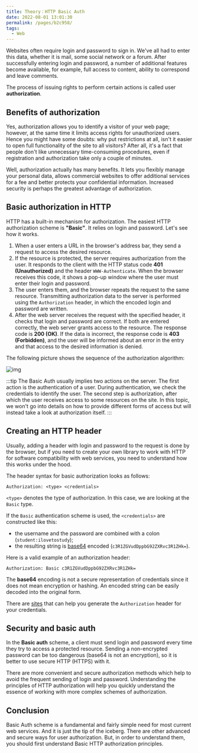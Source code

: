 ```yaml
---
title: Theory：HTTP Basic Auth
date: 2022-08-01 13:01:30
permalink: /pages/b2c958/
tags:
  - Web
---
```

Websites often require login and password to sign in. We've all had to enter this data, whether it is mail, some social network or a forum. After successfully entering login and password, a number of additional features become available, for example, full access to content, ability to correspond and leave comments.

The process of issuing rights to perform certain actions is called user **authorization**.

## Benefits of authorization

Yes, authorization allows you to identify a visitor of your web page; however, at the same time it limits access rights for unauthorized users. Hence you might have some doubts: why put restrictions at all, isn't it easier to open full functionality of the site to all visitors? After all, it's a fact that people don't like unnecessary time-consuming procedures, even if registration and authorization take only a couple of minutes.

Well, authorization actually has many benefits. It lets you flexibly manage your personal data, allows commercial websites to offer additional services for a fee and better protects your confidential information. Increased security is perhaps the greatest advantage of authorization.

## Basic authorization in HTTP

HTTP has a built-in mechanism for authorization. The easiest HTTP authorization scheme is **"Basic"**. It relies on login and password. Let's see how it works.

1. When a user enters a URL in the browser's address bar, they send a request to access the desired resource.
2. If the resource is protected, the server requires authorization from the user. It responds to the client with the HTTP status code **401 (Unauthorized)** and the header `WWW-Authenticate`. When the browser receives this code, it shows a pop-up window where the user must enter their login and password.
3. The user enters them, and the browser repeats the request to the same resource. Transmitting authorization data to the server is performed using the `Authorization` header, in which the encoded login and password are written.
4. After the web server receives the request with the specified header, it checks that login and password are correct. If both are entered correctly, the web server grants access to the resource. The response code is **200 (OK)**. If the data is incorrect, the response code is **403 (Forbidden)**, and the user will be informed about an error in the entry and that access to the desired information is denied.

The following picture shows the sequence of the authorization algorithm:

![img](https://ucarecdn.com/53e2bc28-96c6-4eea-ab74-cf93198a98e2/)


:::tip
The Basic Auth usually implies two actions on the server. The first action is the authentication of a user. During authentication, we check the credentials to identify the user. The second step is authorization, after which the user receives access to some resources on the site. In this topic, we won't go into details on how to provide different forms of access but will instead take a look at authorization itself.
:::


## Creating an HTTP header

Usually, adding a header with login and password to the request is done by the browser, but if you need to create your own library to work with HTTP for software compatibility with web services, you need to understand how this works under the hood.

The header syntax for basic authorization looks as follows:

```
Authorization: <type> <credentials>
```

`<type>` denotes the type of authorization. In this case, we are looking at the `Basic` type.

If the `Basic` authentication scheme is used, the `<credentials>` are constructed like this:

- the username and the password are combined with a colon (`student:ilovetostudy`);
- the resulting string is [base64](https://developer.mozilla.org/en-US/docs/Web/API/WindowBase64/Base64_encoding_and_decoding) encoded (`c3R1ZGVudDppbG92ZXRvc3R1ZHk=`).

Here is a valid example of an authorization header:

```
Authorization: Basic c3R1ZGVudDppbG92ZXRvc3R1ZHk=
```



The **base64** encoding is not a secure representation of credentials since it does not mean encryption or hashing. An encoded string can be easily decoded into the original form.



There are [sites](https://www.blitter.se/utils/basic-authentication-header-generator/) that can help you generate the `Authorization` header for your credentials.

## Security and basic auth

In the **Basic auth** scheme, a client must send login and password every time they try to access a protected resource. Sending a non-encrypted password can be too dangerous (base64 is not an encryption), so it is better to use secure HTTP (HTTPS) with it.

There are more convenient and secure authorization methods which help to avoid the frequent sending of login and password. Understanding the principles of HTTP authorization will help you quickly understand the essence of working with more complex schemes of authorization.

## Conclusion

Basic Auth scheme is a fundamental and fairly simple need for most current web services. And it is just the tip of the iceberg. There are other advanced and secure ways for user authorization. But, in order to understand them, you should first understand Basic HTTP authorization principles.